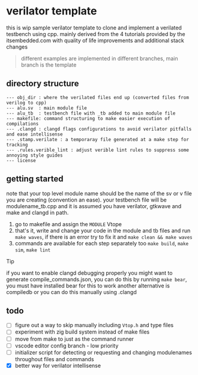 # verilator template

this is wip sample verilator template to clone and implement a verilated testbench using cpp.
mainly derived from the 4 tutorials provided by the itsembedded.com with quality of life improvements and additional stack changes

> different examples are implemented in different branches, main branch is the template

## directory structure

```text
--- obj_dir : where the verilated files end up (converted files from verilog to cpp)
--- alu.sv  : main module file
--- alu_tb  : testbench file with _tb added to main module file
--- makefile: command structuring to make easier execution of compilations
--- .clangd : clangd flags configurations to avoid verilator pitfalls and ease intellisense
--- .stamp.verilate : a temporaray file generated at a make step for tracking
--- .rules.verible_lint : adjust verible lint rules to suppress some annoying style guides
--- license
```

## getting started

note that your top level module name should be the name of the sv or v file you are creating (convention an ease).
your testbench file will be modulename_tb.cpp and it is assumed you have verilator, gtkwave and make and clangd in path.

1. go to makefile and assign the `MODULE` Vtope
2. that's it, write and change your code in the module and tb files and run `make waves`, if there is an error try to fix it and `make clean && make waves`
3. commands are available for each step separately too `make build`, `make sim`, `make lint`

> [!TIP]
> if you want to enable clangd debugging properly you might want to generate compile_commands.json, you can do this by running `make bear`, you must have installed bear for this to work
> another alternative is compiledb or you can do this manually using .clangd

## todo

- [ ] figure out a way to skip manually including `Vtop.h` and type files
- [ ] experiment with zig build system instead of make files
- [ ] move from make to just as the command runner
- [ ] vscode editor config branch - low priority
- [ ] initializer script for detecting or requesting and changing modulenames throughout files and commands
- [x] better way for verilator intellisense
